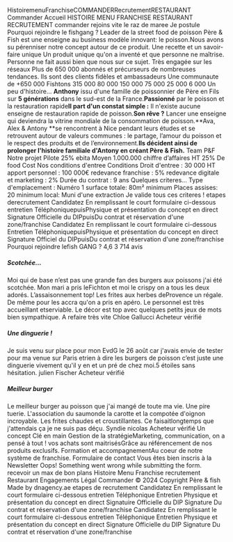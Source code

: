 HistoiremenuFranchiseCOMMANDERRecrutementRESTAURANT
Commander
Accueil
HISTOIRE
MENU
FRANCHISE
RESTAURANT
RECRUTEMENT
commander
rejoins vite le raz de maree
Je postule
Pourquoi rejoindre le fishgang ?
Leader de la street food de poisson
Père & Fish est une enseigne au business modèle innovant: le poisson.Nous avons su pérenniser notre concept autour de ce produit. 
Une recette et un savoir-faire unique
Un produit unique qu'on a inventé et que personne ne maîtrise. Personne ne fait aussi bien que nous sur ce sujet.
Très engagée sur les réseaux
Plus de 650 000 abonnés et précurseurs de nombreuses tendances. Ils sont des clients fidèles et ambassadeurs
Une communaute de +650 000 Fishtons
315 000
80 000
150 000
75 000
25 000
6 000
Un peu d'histoire...
**Anthony** issu d'une famille de poissonnier de Père en Fils sur **5 générations** dans le sud-est de la France.**Passionné** par le poisson et la restauration rapide**Il part d'un constat simple :** Il n'existe aucune enseigne de restauration rapide de poisson.**Son rêve ?** Lancer une enseigne qui deviendra la vitrine mondiale de la consommation de poisson.**Ava, Alex & Antony **se rencontrent à Nice pendant leurs études et se retrouvent autour de valeurs communes : le partage, l’amour du poisson et le respect des produits et de l’environnement.**Ils décident ainsi de prolonger l'histoire familiale d'Antony en créant Père & Fish.**
Team P&F
Notre projet Pilote
25%
ebita Moyen
1.000.000
chiffre d’affaires HT
25%
De food Cost
Nos conditions d'entree
Conditions
Droit d'entree : 30 000 HT
apport personnel : 100 000€
redevance franchise : 5%
redevance digitale et marketing : 2%
Durée du contrat : 9 ans
Quelques criteres...
Type d'emplacement :  Numéro 1
surface totale:  80m² minimum
Places assises:  20 minimum
local:  Muni d'une extraction
Je valide tous ces criteres !
etapes derecrutement
Candidatez
En remplissant le court formulaire ci-dessous
entretien
TéléphoniquepuisPhysique et présentation du concept en direct
Signature
Officielle du DIPpuisDu contrat et réservation d'une zone/franchise
Candidatez
En remplissant le court formulaire ci-dessous
Entretien
TéléphoniquepuisPhysique et présentation du concept en direct
Signature
Officiel du DIPpuisDu contrat et réservation d'une zone/franchise
Pourquoi rejoindre lefish GANG ?
4,6
3 714 avis
##### Scotchée...
Moi qui de base n’est pas une grande fan des burgers aux poissons j'ai été scotchée. Mon mari a pris leFichton et moi le crispy on a tous les deux adorés. L’assaisonnement top! Les frites aux herbes deProvence un régale. De même pour les accra qu'on a pris en apéro. Le personnel est très accueillant etserviable. Le décor est top avec quelques petits jeux de mots bien sympathique. A refaire très vite
Chloe Gallucci
Acheteur vérifié
##### Une dinguerie !
Je suis venu sur place pour mon EvdG le 26 août car j'avais envie de tester pour ma venue sur Paris etrien à dire les burgers de poisson c’est juste une dinguerie vivement qu'il y en et un pré de chez moi.5 étoiles sans hésitation.
julien Fischer
Acheteur vérifié
##### Meilleur burger
Le meilleur burger au poisson que j'ai mangé de toute ma vie. Une pire tuerie. L'association du saumonde la carotte et la compotée d'oignon incroyable. Les frites chaudes et croustillantes. Ce faisaitlongtemps que j'attendais ça je ne suis pas déçu.
Syndie nicolas
Acheteur vérifié
Un concept
Clé en main
Gestion de la stratégieMarketing, communication, on a pensé à tout !
vos achats sont maitrisésGrâce au référencement de nos produits exclusifs.
Formation et accompagnementAu coeur de notre système de franchise.
Formulaire de
contact
Vous êtes bien inscris à la Newsletter
Oops! Something went wrong while submitting the form.
recevoir un max de bon plans
Histoire
Menu
Franchise
recrutement
Restaurant
Engagements
Légal
Commander
© 2024 Copyright Père & fish
Made by dnagency.ae
etapes de recrutement
Candidatez
En remplissant le court formulaire ci-dessous
entretien
Téléphonique
Entretien
Physique et présentation du concept en direct
Signatuire
Officielle du DIP
Signature
Du contrat et réservation d'une zone/franchise
Candidatez
En remplissant le court formulaire ci-dessous
entretien
Téléphonique
Entretien
Physique et présentation du concept en direct
Signature
Officielle du DIP
Signature
Du contrat et réservation d'une zone/franchise
